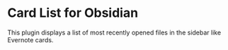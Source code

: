 # Card List for Obsidian

This plugin displays a list of most recently opened files in the sidebar like Evernote cards.